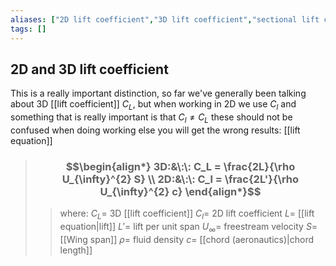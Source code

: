 ```yaml
---
aliases: ["2D lift coefficient","3D lift coefficient","sectional lift coefficient"]
tags: []
---
```


## 2D and 3D lift coefficient

This is a really important distinction, so far we've generally been talking about 3D [[lift coefficient]] $C_{L}$, but when working in 2D we use $C_{l}$ and something that is really important is that $C_{l} \neq C_{L}$ these should not be confused when doing working else you will get the wrong results:
[[lift equation]]
> ### $$\begin{align*}  3D:&\:\: C_L =  \frac{2L}{\rho U_{\infty}^{2} S} \\ 2D:&\:\: C_l =  \frac{2L'}{\rho U_{\infty}^{2} c} \end{align*}$$
>> where:
>> $C_{L}=$ 3D [[lift coefficient]]
>> $C_{l}=$ 2D lift coefficient
>> $L=$ [[lift equation|lift]]
>> $L'=$ lift per unit span
>> $U_{\infty}=$ freestream velocity
>> $S=$ [[Wing span]]
>> $\rho=$ fluid density
>> $c=$ [[chord (aeronautics)|chord length]]
